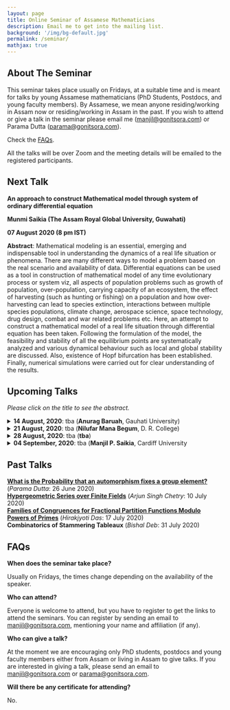 ```yaml
---
layout: page
title: Online Seminar of Assamese Mathematicians
description: Email me to get into the mailing list.
background: '/img/bg-default.jpg'
permalink: /seminar/
mathjax: true
---
```


## About The Seminar

This seminar takes place usually on Fridays, at a suitable time and is meant for talks by young Assamese mathematicians (PhD Students, Postdocs, and young faculty members). By Assamese, we mean anyone residing/working in Assam now or residing/working in Assam in the past. If you wish to attend or give a talk in the seminar please email me (manjil@gonitsora.com) or Parama Dutta (parama@gonitsora.com).

Check the [FAQs](#faqs).

All the talks will be over Zoom and the meeting details will be emailed to the registered participants.

## Next Talk

**An approach to construct Mathematical model through system of ordinary differential equation**

**Munmi Saikia (The Assam Royal Global University, Guwahati)**

**07 August 2020 (8 pm IST)**

**Abstract**: Mathematical modeling is an essential, emerging and indispensable tool in understanding the dynamics of a real life situation or phenomena. There are many different ways to model a problem based on the real scenario and availability of data. Differential equations can be used as a tool in construction of mathematical model of any time evolutionary process or system viz, all aspects of population problems such as growth of population, over-population, carrying capacity of an ecosystem, the effect of harvesting (such as hunting or fishing) on a population and how over-harvesting can lead to species extinction, interactions between multiple species populations, climate change, aerospace science, space technology, drug design, combat and war related problems etc. Here, an attempt to construct a mathematical model of a real life situation through differential equation has been taken. Following the formulation of the model, the feasibility and stability of all the equilibrium points are systematically analyzed and various dynamical behaviour such as local and global stability are discussed. Also, existence of Hopf bifurcation has been established. Finally, numerical simulations were carried out for clear understanding of the results.


## Upcoming Talks

*Please click on the title to see the abstract.*
 

<details>
  <summary><b>14 August, 2020</b>: tba (<b>Anurag Baruah</b>, Gauhati University)</summary>

tba
</details>  

<details>
  <summary><b>21 August, 2020</b>: tba (<b>Nilufar Mana Begum</b>, D. R. College)</summary>

tba
</details>  

<details>
  <summary><b>28 August, 2020</b>: tba (<b>tba</b>)</summary>

tba
</details>

<details>
  <summary><b>04 September, 2020</b>: tba (<b>Manjil P. Saikia</b>, Cardiff University</summary>

tba
</details>   
  
    
      
      


## Past Talks
  
**[What is the Probability that an automorphism fixes a group element?](/seminar/Parama_Dutta.pdf)** (*Parama Dutta*: 26 June 2020)  
**[Hypergeometric Series over Finite Fields](/seminar/Arjun_Singh_Chetry.pdf)** (*Arjun Singh Chetry*: 10 July 2020)  
**[Families of Congruences for Fractional Partition Functions Modulo Powers of Primes](/seminar/Hirakjyoti_Das.pdf)** (*Hirakjyoti Das*: 17 July 2020)  
**Combinatorics of Stammering Tableaux** (*Bishal Deb*: 31 July 2020)  
      
      



## <a name="faqs"></a>FAQs

**When does the seminar take place?**  

Usually on Fridays, the times change depending on the availability of the speaker.

**Who can attend?**  

Everyone is welcome to attend, but you have to register to get the links to attend the seminars. You can register by sending an email to manjil@gonitsora.com, mentioning your name and affiliation (if any).

**Who can give a talk?**  

At the moment we are encouraging only PhD students, postdocs and young faculty members either from Assam or living in Assam to give talks. If you are interested in giving a talk, please send an email to manjil@gonitsora.com or parama@gonitsora.com.

**Will there be any certificate for attending?**  

No.

